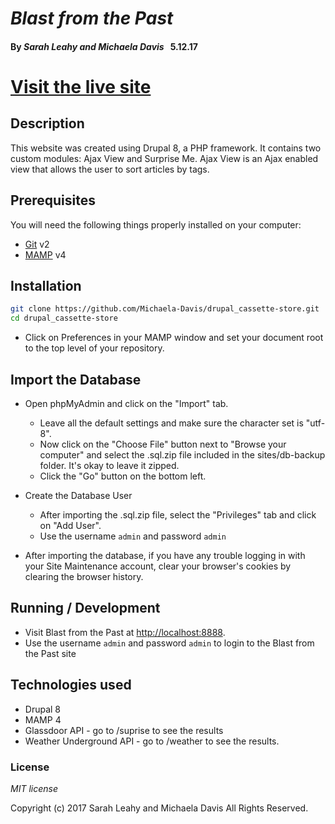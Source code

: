 # _Blast from the Past_

#### By _**Sarah Leahy and Michaela Davis**_   &nbsp; 5.12.17

# [Visit the live site](http://dev-blast-from-the-past.pantheonsite.io/)

## Description

 This website was created using Drupal 8, a PHP framework. It contains two custom modules: Ajax View and Surprise Me. Ajax View is an Ajax enabled view that allows the user to sort articles by tags.

## Prerequisites

You will need the following things properly installed on your computer:

* [Git](https://git-scm.com/) v2
* [MAMP](https://www.mamp.info/en/downloads/) v4


## Installation

```bash
git clone https://github.com/Michaela-Davis/drupal_cassette-store.git
cd drupal_cassette-store
```

* Click on Preferences in your MAMP window and set your document root to the top level of your repository.

## Import the Database

* Open phpMyAdmin and click on the "Import" tab.
  * Leave all the default settings and make sure the character set is "utf-8".
  * Now click on the "Choose File" button next to "Browse your computer" and select the .sql.zip file included in the sites/db-backup folder. It's okay to leave it zipped.
  * Click the "Go" button on the bottom left.

* Create the Database User
  * After importing the .sql.zip file, select the "Privileges" tab and click on "Add User".
  * Use the username `admin` and password `admin`

* After importing the database, if you have any trouble logging in with your Site Maintenance account, clear your browser's cookies by clearing the browser history.


## Running / Development

* Visit Blast from the Past at [http://localhost:8888](http://localhost:8888).
* Use the username `admin` and password `admin` to login to the Blast from the Past site

## Technologies used
* Drupal 8
* MAMP 4
* Glassdoor API - go to /suprise to see the results
* Weather Underground API - go to /weather to see the results.


### License

*MIT license*


Copyright (c) 2017 Sarah Leahy and Michaela Davis All Rights Reserved.
